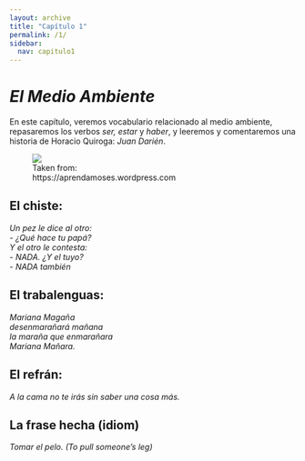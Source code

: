 ```yaml
---
layout: archive
title: "Capítulo 1"
permalink: /1/
sidebar:
  nav: capitulo1
---
```


# _El Medio Ambiente_

En este capítulo, veremos vocabulario relacionado al medio ambiente, repasaremos los verbos _ser, estar_ y _haber_, y leeremos y comentaremos una historia de Horacio Quiroga: _Juan Darién_.

<figure style="width: 300px" class="align-right">
    <a href="https://sarroniz.github.io/S-280/images/meme-serestar.jpg"><img src="https://sarroniz.github.io/S-280/images/meme-serestar.jpg"></a>
    <figcaption>Taken from: https://aprendamoses.wordpress.com</figcaption>
</figure>

## El chiste:

_Un pez le dice al otro:   
\- ¿Qué hace tu papá?   
Y el otro le contesta:   
\- NADA. ¿Y el tuyo?   
\- NADA también_   


## El trabalenguas:

_Mariana Magaña  
desenmarañará mañana  
la maraña que enmarañara  
Mariana Mañara._  


## El refrán:

_A la cama no te irás sin saber una cosa más._


## La frase hecha (idiom)

_Tomar el pelo. (To pull someone’s leg)_
